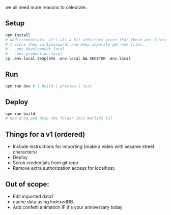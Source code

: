 we all need more reasons to celebrate.

## Setup

```sh
npm install
# add credentials; it's all a bit arbitrary given that these are client side anyway.
# I store them in 1password, and keep separate per-env files:
# - .env.development.local
# - .env.production.local
cp .env.local.template .env.local && $EDITOR .env.local
```

## Run

```sh
npm run dev # | build | preview | test
```

## Deploy
```sh
npm run build
# now drag and drop the folder into Netlify lol
```

## Things for a v1 (ordered)
- Include instructions for importing (make a video with sesame street characters)
- Deploy
- Scrub credentials from git repo
- Remove extra authorization access for localhost.

## Out of scope:
- Edit imported data?
- cache data using IndexedDB.
- Add confetti animation IF it's your anniversary today

